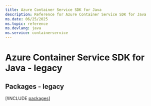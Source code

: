 ```yaml
---
title: Azure Container Service SDK for Java
description: Reference for Azure Container Service SDK for Java
ms.date: 06/25/2025
ms.topic: reference
ms.devlang: java
ms.service: containerservice
---
```

# Azure Container Service SDK for Java - legacy
## Packages - legacy
[!INCLUDE [packages](container-service-index.md)]